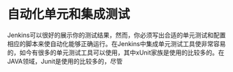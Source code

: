 # 自动化单元和集成测试

Jenkins可以很好的展示你的测试结果，然而，你必须写出合适的单元测试和配置相应的脚本来使自动化能够正确运行。在Jenkins中集成单元测试工具使非常容易的，如今有很多的单元测试工具可以使用，其中xUnit家族是使用的比较多的。在JAVA领域，Junit是使用的比较多的，尽管
